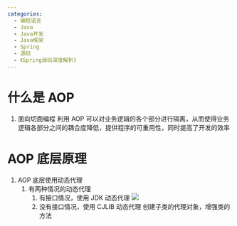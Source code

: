 ```yaml
---
categories:
  - 编程语言
  - Java
  - Java开发
  - Java框架
  - Spring
  - 源码
  - 《Spring源码深度解析》
---
```

# 什么是 AOP
1. 面向切面编程
利用 AOP 可以对业务逻辑的各个部分进行隔离，从而使得业务逻辑各部分之间的耦合度降低，提供程序的可重用性，同时提高了开发的效率

# AOP 底层原理
1. AOP 底层使用动态代理
	1. 有两种情况的动态代理
		1. 有接口情况，使用 JDK 动态代理
		![](https://coachhe-1305181419.cos.ap-guangzhou.myqcloud.com/Redis/20211201094229.png)
		2. 没有接口情况，使用 CJLIB 动态代理
		创建子类的代理对象，增强类的方法



